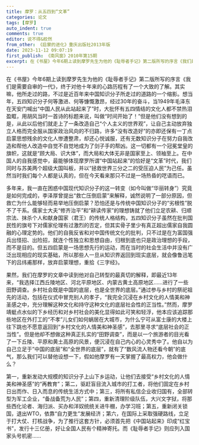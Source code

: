 ```yaml
---
title: 摩罗：从五四到“文革”
categories: 论文
tags: [摩罗]
auto_indent: true
comments: true
editor: 说不得&皎然
from_other: 《启蒙的进化》重庆出版社2013年版
date: 2023-11-12 09:07:19
first_publish: 《南风窗》2010年第15期
excerpt: 在《书屋》今年6期上读到摩罗先生为他的《耻辱者手记》第二版所写的序言《我们是需要自审的一代》，终于对他十年来的心路历程有了一个大致的了解。其实嘛，他所走过的路，不过是近百年来中国知识分子所走过的道路的一个缩影。想当年，五四知识分子何等激进、何等慷慨激昂，经过30年的奋斗，当1949年毛泽东在天安门喊出“中国人民从此站起来了”时，大批怀有五四情结的文化人都不禁热泪盈眶，用胡风当时一首诗的标题来说，叫做“时间开始了！”但是他们没有想到的是，从此以后他们就走上了一条改造自己“个人主义的世界观”，让自己主动放弃独立人格而完全服从国家政治风向的不归路，许多“没有改造好”的亦即还保有一丁点启蒙思想残余的文化人惨遭整肃，却还心悦诚服，还有无数知识分子在努力自我改造和帮他人改造中自觉不自觉地成为了剑子手的帮凶。这一切都有一个冠冕堂皇的旗帜，这就是“顾大局、识大体”，而大局和大体无非是国家至上、领袖至上。在中国人的自我感觉中，最能够体现摩罗所谓“中国站起来”的恰好是“文革”时代，我们同时与苏美两个超级大国叫板，并以“拯救世界三分之二的受压迫人民”为己任。虽然当时我们每个人都是认真的，但在今天看来那只不过是一场热昏的呓语而已。
---
```

在《书屋》今年6期上读到摩罗先生为他的《耻辱者手记》第二版所写的序言《我们是需要自审的一代》，终于对他十年来的心路历程有了一个大致的了解。其实嘛，他所走过的路，不过是近百年来中国知识分子所走过的道路的一个缩影。想当年，五四知识分子何等激进、何等慷慨激昂，经过30年的奋斗，当1949年毛泽东在天安门喊出“中国人民从此站起来了”时，大批怀有五四情结的文化人都不禁热泪盈眶，用胡风当时一首诗的标题来说，叫做“时间开始了！”但是他们没有想到的是，从此以后他们就走上了一条改造自己“个人主义的世界观”，让自己主动放弃独立人格而完全服从国家政治风向的不归路，许多“没有改造好”的亦即还保有一丁点启蒙思想残余的文化人惨遭整肃，却还心悦诚服，还有无数知识分子在努力自我改造和帮他人改造中自觉不自觉地成为了剑子手的帮凶。这一切都有一个冠冕堂皇的旗帜，这就是“顾大局、识大体”，而大局和大体无非是国家至上、领袖至上。在中国人的自我感觉中，最能够体现摩罗所谓“中国站起来”的恰好是“文革”时代，我们同时与苏美两个超级大国叫板，并以“拯救世界三分之二的受压迫人民”为己任。虽然当时我们每个人都是认真的，但在今天看来那只不过是一场热昏的呓语而已。

多年来，我一直在困惑中国现代知识分子的这一转变（如今叫做“华丽转身”）究竟是如何完成的，李泽厚曾提出“救亡压倒启蒙”来解释，诚然说明了一部分原因，但救亡为什么能够轻而易举地压倒启蒙？恐怕还是与传统中国知识分子的“劣根性”脱不了干系。儒家士大夫“修齐治平”和“耕读传家”的理想铸就了他们立足农耕、归顺宗法、抹杀个人和献身国家（君王）的传统人格结构，五四知识分子虽然在批判国民性的旗号下对儒家伦理有过激烈的否定，但其实骨子里少有真正超出儒家自我圆融的心理定势的。他们的自我反省和对中国传统文化的批判，只不过是在为富国强兵出怪招、出险招，就连个性独立和思想自由，归根到底也只是政治理想的手段，而不是目的。但五四启蒙是一场思想先行的运动，而在当时的社会生活中并没有广泛出现相应的现实基础，所以那些人一旦从知识界返回到现实底层，就会像鲁迅笔下的吕纬甫那样，放弃启蒙理想，重拾《三字经》。

果然，我们在摩罗的文章中读到他对自己转型的最真切的解释，即最近13年来，“我选择江西丘陵地区、河北平原地区、内蒙古黄土高原地区……进行了一些田野调查。乡村社会既是中国的底层，也是全世界的底层。”通过参与乡村的祭祀祖先的活动，包括在仪式中冒充别人的孝子，“我完全沉浸在乡村文化的人情美和神圣感之中，充分理解这种文化和持守这种文化的底层社会性的正当性。”然而，摩罗靖蜓点水似的下乡经历和对乡村社会的美化显得如此可笑和轻浮，他本应该追踪那些地区在外打工的“不孝”儿女们如何蜗居在大城市，为什么宁可从富士康的大楼上往下跳也不愿意返回到“乡村文化的人情美和神圣感”，去那里寻求“底层社会的正当性”。但是他却不想做这种真正扎实的“田野调查”，而是以一个旅游者的目光看了一下丘陵、平原和黄土高原的风景，便沉浸在自己内心的心灵秀中了。他自以为自己立足于”中国的底层”和“全世界的底层”，就有了“数风流人物还看今朝”的底气，那么我们可以替他设想一下，假如他摩罗有一天掌握了最高权力，他会做什么？

第一，重新发动大规模的知识分子上山下乡运动，让他们去接受“乡村文化的人情美和神圣感”的“再教育”；第二，驱赶盲目流入城市的打工者，将他们固定在乡村日出而作、日入而息的传统生活方式中；第三，将所有私信企业收归国有，全部转型为军工企业，“备战备荒为人民”；第四，重新清理阶级队伍，大兴文字狱，将那些西化论者、海归派、买办和洋奴统统关进牛棚，办学习班；第五，重新闭关锁国，退出WTO，依靠“自力更生”发展经济；第六，在国际上采取强硬路线，立足于打大仗、打核战争，为了推行这套方针，必须首先把《中国站起来》印成“红宝书”，发行十三亿册，好让全国人民有个精神寄托。而《耻辱者手记》则应列入国家头号机密……

